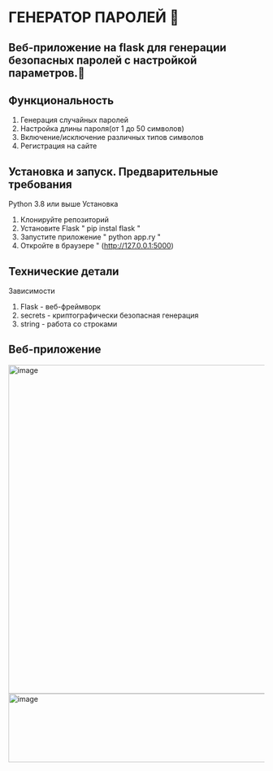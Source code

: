 # ГЕНЕРАТОР ПАРОЛЕЙ 🤮
Веб-приложение на flask для генерации безопасных паролей с настройкой параметров.🤩
-
Функциональность
-
1) Генерация случайных паролей
2) Настройка длины пароля(от 1 до 50 символов)
3) Включение/исключение различных типов символов
4) Регистрация на сайте

Установка и запуск.
Предварительные требования
-
Python 3.8 или выше
Установка
1) Клонируйте репозиторий
2) Установите Flask
"
pip instal flask
"
3) Запустите приложение
"
python app.ry
"
4) Откройте в браузере
"
(http://127.0.0.1:5000)

Технические детали
-
Зависимости
1) Flask - веб-фреймворк
2) secrets - криптографически безопасная генерация
3) string - работа со строками

Веб-приложение
-
<img width="595" height="646" alt="image" src="https://github.com/user-attachments/assets/02a5b386-c10e-4760-a6d6-4ef11d3d4652" />
<img width="601" height="135" alt="image" src="https://github.com/user-attachments/assets/55fad374-54ef-4071-84b3-1b5c621c7757" />




